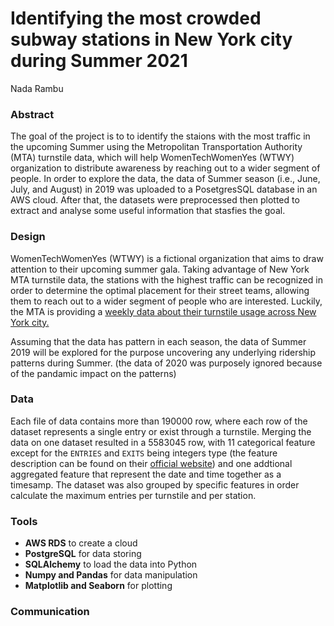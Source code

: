 # Identifying the most crowded subway stations in New York city during Summer 2021
Nada Rambu

### Abstract
The goal of the project is to to identify the staions with the most traffic in the upcoming Summer using the Metropolitan Transportation Authority (MTA) turnstile data, which will help WomenTechWomenYes (WTWY) organization to distribute awareness by reaching out to a wider segment of people.
In order to explore the data, the data of Summer season (i.e., June, July, and August) in 2019 was uploaded to a PosetgresSQL database in an AWS cloud. After that, the datasets were preprocessed then plotted to extract and analyse some useful information that stasfies the goal.

### Design
WomenTechWomenYes (WTWY) is a fictional organization that aims to draw attention to their upcoming summer gala. Taking advantage of New York MTA turnstile data, the stations with the highest traffic can be recognized in order to determine the optimal placement for their street teams, allowing them to reach out to a wider segment of people who are interested. Luckily, the MTA is providing a [weekly data about their turnstile usage across New York city.](http://web.mta.info/developers/turnstile.html)

Assuming that the data has pattern in each season, the data of Summer 2019 will be explored for the purpose uncovering any underlying ridership patterns during Summer. (the data of 2020 was purposely ignored because of the pandamic impact on the patterns)

### Data
Each file of data contains more than 190000 row, where each row of the dataset represents a single entry or exist through a turnstile. Merging the data on one dataset resulted in a 5583045 row, with 11 categorical feature except for the ```ENTRIES``` and ```EXITS``` being integers type (the feature description can be found on their [official website](http://web.mta.info/developers/resources/nyct/turnstile/ts_Field_Description.txt)) and 
one addtional aggregated feature that represent the date and time together as a timesamp. The dataset was also grouped by specific features in order calculate the maximum entries per turnstile and per station.

### Tools
* **AWS RDS** to create a cloud
* **PostgreSQL** for data storing
* **SQLAlchemy** to load the data into Python
* **Numpy and Pandas** for data manipulation
* **Matplotlib and Seaborn** for plotting

### Communication
